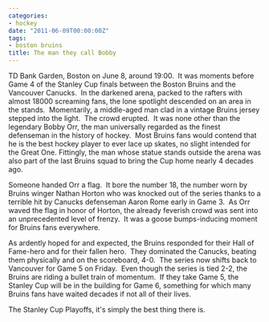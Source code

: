 ```yaml
---
categories:
- hockey
date: "2011-06-09T00:00:00Z"
tags:
- boston bruins
title: The man they call Bobby
---
```

TD Bank Garden, Boston on June 8, around 19:00.  It was moments before Game 4 of the Stanley Cup finals between the Boston Bruins and the Vancouver Canucks.  In the darkened arena, packed to the rafters with almost 18000 screaming fans, the lone spotlight descended on an area in the stands.  Momentarily, a middle-aged man clad in a vintage Bruins jersey stepped into the light.  The crowd erupted.  It was none other than the legendary Bobby Orr, the man universally regarded as the finest defenseman in the history of hockey.  Most Bruins fans would contend that he is the best hockey player to ever lace up skates, no slight intended for the Great One. Fittingly, the man whose statue stands outside the arena was also part of the last Bruins squad to bring the Cup home nearly 4 decades ago.

Someone handed Orr a flag.  It bore the number 18, the number worn by Bruins winger Nathan Horton who was knocked out of the series thanks to a terrible hit by Canucks defenseman Aaron Rome early in Game 3.  As Orr waved the flag in honor of Horton, the already feverish crowd was sent into an unprecedented level of frenzy.  It was a goose bumps-inducing moment for Bruins fans everywhere.

As ardently hoped for and expected, the Bruins responded for their Hall of Fame-hero and for their fallen hero.  They dominated the Canucks, beating them physically and on the scoreboard, 4-0.  The series now shifts back to Vancouver for Game 5 on Friday.  Even though the series is tied 2-2, the Bruins are riding a bullet train of momentum.  If they take Game 5, the Stanley Cup will be in the building for Game 6, something for which many Bruins fans have waited decades if not all of their lives.

The Stanley Cup Playoffs, it's simply the best thing there is.

